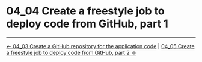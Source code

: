 # 04_04 Create a freestyle job to deploy code from GitHub, part 1

<!-- FooterStart -->
---
[← 04_03 Create a GitHub repository for the application code](../04_03_create_a_github_repository_for_the_application_code/README.md) | [04_05 Create a freestyle job to deploy code from GitHub, part 2 →](../04_05_create_a_freestyle_job_to_deploy_code_from_github_part_2/README.md)
<!-- FooterEnd -->
